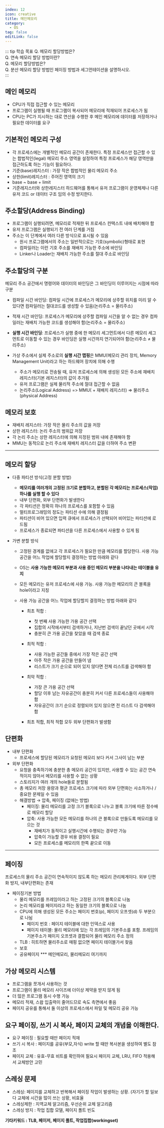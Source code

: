 ```yaml
---
index: 12
icon: creative
title: 메인메모리
category:
  - OS
tag: false
editLink: false
---
```


::: tip 학습 목표
Q. 메모리 할당방법은?  
Q. 연속 메모리 할당 방법이란?  
Q. 메모리 할당방법은?  
Q. 분산 메모리 할당 방법인 페이징 방법과 세그먼테이션을 설명하시오.  
:::

## 메인 메모리

- CPU가 직접 접근할 수 있는 메모리
- 프로그램이 실행될 때 프로그램이 복사되어 메모리에 적재되어 프로세스가 됨
- CPU는 PC가 지시하는 대로 연산을 수행한 후 메인 메모리에 데이터를 저장하거나
  필요한 데이터를 요구

## 기본적인 메모리 구성

- 각 프로세스에는 개별적인 메모리 공간이 존재한다. 특정 프로세스만 접근할 수 있는 합법적인(legal) 메모리 주소 영역을 설정하여 특정 프로세스가 해당 영역만을 접근하도록 하는 기능이 필요하다.
- 기준(base)레지스터 : 가장 작은 합법적인 물리 메모리 주소
- 상한(limit)레지스터 : 주어진 영역의 크기
- base ~ base + limit
- 기준레지스터와 상한레지스터 하드웨어를 통해서 유저 프로그램이 운영체제나 다른 유저 코드 or 데이터 구조 임의 수정 방지한다.

## 주소할당(Address Binding)

- 프로그램이 실행되려면, 메모리로 적재한 뒤 프로세스 컨택스트 내에
  배치해야 함
- 유저 프로그램은 실행되기 전 여러 단계를 거침
- 주소는 이 단계에서 여러 다른 방식으로 표시될 수 있음
  - 원시 프로그램에서의 주소는 일반적으로는 기호(symbolic)형태로 표현
  - 컴파일러는 이런 기호 주소를 재배치 가능한 주소에 바인딩
  - Linker나 Loader는 재배치 가능한 주소를 절대 주소로 바인딩

## 주소할당의 구분

메모리 주소 공간에서 명령어와 데이터의 바인딩은 그 바인딩이
이루어지는 시점에 따라 구분

- 컴파일 시간 바인딩: 컴파일 시간에 프로세스가 메모리에 상주할 위치를 미리 알
  수 있다면 컴파일러는 절대코드를 생성할 수 있음(논리주소 = 물리주소)
- 적재 시간 바인딩: 프로세스가 메모리에 상주할 컴파일 시간을 알 수 없는 경우
  컴파일러는 재배치 가능한 코드를 생성해야 함(논리주소 = 물리주소)
- **실행 시간 바인딩**: 프로세스가 실행 중에 한 메모리 세그먼트에서 다른 메모리
  세그먼트로 이동할 수 있는 경우 바인딩은 실행 시간까지
  연기되어야 함(논리주소 ≠ 물리주소)

- 가상 주소에서 실제 주소로의 **실행 시간 맵핑**은 MMU(메모리 관리 장치,
  Memory Management Unit)라고 하는 하드웨어 장치에 의해 수행
  - 주소가 메모리로 전송될 때, 유저 프로세스에 의해 생성된 모든 주소에 재배치
    레지스터(기본 레지스터)의 값이 추가됨
  - 유저 프로그램은 실제 물리적 주소에 절대 접근할 수 없음
  - 논리주소(Logical Address) => MMU( + 재배치 레지스터) => 물리주소(physical Address)

## 메모리 보호

- 재배치 레지스터: 가장 작은 물리 주소의 값을 저장
- 상한 레지스터: 논리 주소의 범위값 저장
- 각 논리 주소는 상한 레지스터에 의해 지정된 범위 내에 존재해야 함
- MMU는 동적으로 논리 주소에 재배치 레지스터 값을 더하여 주소 변환

---

## 메모리 할당

- 다중 파티션 방식(고정 분할 방법)

  - **메모리를 여러개의 고정된 크기로 분할하고, 분할된 각 메모리는 프로세스(작업) 하나를 실행 할 수 있다**
  - 내부 단편화, 외부 단편화가 발생한다
  - 각 파티션은 정확히 하나의 프로세스를 포함할 수 있음
  - 멀티프로그래밍의 정도는 파티션 수에 의해 결정됨
  - 파티션이 비어 있으면 입력 큐에서 프로세스가 선택되어 비어있는 파티션에 로드됨
  - 프로세스가 종료되면 파티션을 다른 프로세스에서 사용할 수 있게 됨

- 가변 분할 방식

  - 고정된 경계를 없애고 각 프로세스가 필요한 만큼 메모리를 할당한다. 사용 가능 공간을 어느 작업에 할당할지 결정하는 방법 아래와 같다
  - OS는 **사용 가능한 메모리 부분과 사용 중인 메모리 부분을 나타내는 테이블을 유지**
  - 모든 메모리는 유저 프로세스에 사용 가능. 사용 가능한 메모리의 큰 블록을
    hole이라고 지칭
  - 사용 가능 공간을 어느 작업에 할당할지 결정하는 방법 아래와 같다

    - 최초 적합 :
      - 첫 번째 사용 가능한 가용 공간 선택
      - 집합의 시작에서부터 검색하거나, 지난번 검색이 끝났던 곳에서 시작
      - 충분히 큰 가용 공간을 찾았을 때 검색 종료
    - 최적 적합 :
      - 사용 가능한 공간들 중에서 가장 작은 공간 선택
      - 아주 작은 가용 공간을 만들어 냄
      - 리스트가 크기 순으로 되어 있지 않다면 전체 리스트를 검색해야 함
    - 최악 적합 :

      - 가장 큰 가용 공간 선택
      - 할당 이후 남는 자유공간이 충분히 커서 다른 프로세스들이 사용해야 함
      - 자유공간이 크기 순으로 정렬되어 있지 않으면 전 리스트 다 검색해야 함

    - 최초 적합, 최적 적합 모두 외부 단편화가 발생함

## 단편화

- 내부 단편화
  - 프로세스에 할당된 메모리가 요청된 메모리 보다 커서 그사이 남는 부분
- 외부 단편화
  - 요청을 충족하기에 충분한 총 메모리 공간이 있지만, 사용할 수 있는 공간 연속적이지 않아서 메모리를 사용할 수 없는 상황
  - 스토리지가 여러 개의 hole들로 분할됨
  - 총 메모리 저장 용량과 평균 프로세스 크기에 따라 외부 단편화는
    사소하거나 / 중요한 문제일 수 있음
  - 해결방법 → 압축, 페이징 (없애는 방법)
    - 페이징: 물리 메모리를 고정 크기 블록으로 나누고
      블록 크기에 따른 정수배로 메모리 할당
    - 압축: 사용 가능한 모든 메모리를 하나의 큰 블록으로 만들도록 메모리를
      모으는 것
      - 재배치가 동적이고 실행시간에 수행되는 경우만 가능
      - 압축이 가능할 경우 비용 결정이 필요
      - 모든 프로세스를 메모리의 한쪽 끝으로 이동

---

## 페이징

프로세스의 물리 주소 공간이 연속적이지 않도록 하는 메모리 관리체계이다.
외부 단편화 방지, 내부단편화는 존재

- 페이징기본 방법
  - 물리 메모리를 프레임이라고 하는 고정된 크기의 블록으로 나눔
  - 논리 메모리를 페이지라고 하는 동일한 크기의 블록으로 나눔
  - CPU에 의해 생성된 모든 주소는 페이지 번호(p), 페이지 오프셋(d) 두 부분으로 나뉨
    - 페이지 번호 : 페이지 테이블에 대한 인덱스로 사용
    - 페이지 테이블: 물리 메모리에 있는 각 프레임의 기본주소를 포함. 프레임의 기본주소가 페이지 오프셋과 결합되어 물리 메모리 주소 정의
  - TLB : 히트하면 물리주소로 매핑 없으면 페이지 테이블가서 찾음
  - 보호
  - 공유페이지
    \*\*\* 메인메모리, 물리메모리 여기까지

## 가상 메모리 시스템

- 프로그램을 쪼개서 사용하는 것
- 프로그램이 물리 메모리 사이즈에 더이상 제약을 받지 않게 됨
- 더 많은 프로그램 동시 수행 가능
- 메모리 적재, 스왑 입출력이 줄어드므로 속도 측면에서 좋음
- 페이지 공유를 통해서 둘 이상의 프로세스에서 파일 및 메모리 공유 가능

## 요구 페이징, 쓰기 시 복사, 페이지 교체의 개념을 이해한다.

- 요구 페이징 : 필요할 때만 페이지 적재
- 쓰기 시 복사 : 페이지를 공유(부모,자식) write 할 때만 복사본을 생성하여 별도 참조
- 페이지 교체 : 유효-무효 비트를 확인하여 필요시 페이지 교체, LRU, FIFO 적용해서 교체방안 고민

## 스레싱 문제

- 스레싱: 페이지를 교체하고 반복해서 페이징 작업이 발생하는 상황. (자기가 할 일보다 교체에 시간을 많이 쓰는 상황, 비효율
- 스레싱제한 : 지역교체 알고리즘, 우선순위 교체 알고리즘
- 스레싱 방지 : 작업 집합 모델, 페이지 폴트 빈도

**기타키워드 : TLB, 페이저, 페이지 폴트, 작업집합(workingset)**
